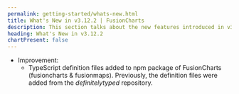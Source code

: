 ```yaml
---
permalink: getting-started/whats-new.html
title: What's New in v3.12.2 | FusionCharts
description: This section talks about the new features introduced in v3.12.2.
heading: What's New in v3.12.2
chartPresent: false
---
```


* Improvement:
	* TypeScript definition files added to npm package of FusionCharts (fusioncharts & fusionmaps). Previously, the definition files were added from the _definitelytyped_ repository.